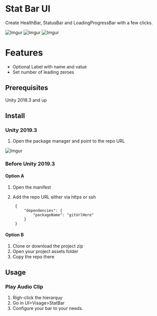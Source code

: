 # Stat Bar UI 
Create HealthBar, StatusBar and LoadingProgressBar with a few clicks.

![Imgur](https://i.imgur.com/SMljBnR.png)
![Imgur](https://i.imgur.com/MUZcyXA.gif)
![Imgur](https://i.imgur.com/RT8shH3.gif)


# Features
* Optional Label with name and value
* Set number of leading zeroes

## Prerequisites
Unity 2018.3 and up

## Install

### Unity 2019.3
1. Open the package manager and point to the repo URL

![Imgur](https://i.imgur.com/iYGgINz.png)

### Before Unity 2019.3

#### Option A
1. Open the manifest
2. Add the repo URL either via https or ssh

		{
    		"dependencies": {
        		"packageName": "gitUrlHere"
    		}
		}

#### Option B
1. Clone or download the project zip
2. Open your project assets folder
3. Copy the repo there

## Usage

### Play Audio Clip
1. Righ-click the hierarquy
2. Go in UI>Visage>StatBar
3. Configure your bar to your needs.

